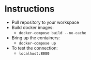 # Instructions

 - Pull repository to your workspace
 - Build docker images: 
     - `docker-compose build --no-cache`
 - Bring up the containers: 
     - `docker-compose up`
 - To test the connection:
     - `localhost:8080` 
